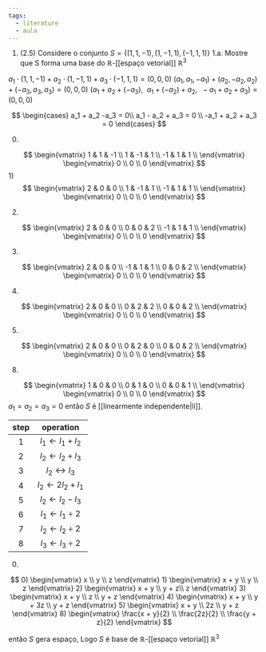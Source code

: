 ```yaml
---
tags:
  - literature
  - aula
---
```


1. (2.5) Considere o conjunto $S = \{(1, 1, -1), (1, -1, 1), (-1, 1, 1)\}$
1.a. Mostre que S forma uma base do $\mathbb{R}$-[[espaço vetorial]] $\mathbb{R}^3$

$a_1 \cdot (1, 1, -1) + a_2 \cdot (1, -1, 1) + a_3 \cdot (-1, 1, 1) = (0, 0, 0)$
$(a_1, a_1, -a_1) + (a_2, -a_2, a_2) + (-a_3, a_3, a_3) = (0, 0, 0)$
$(a_1 + a_2 + (-a_3),\:\: a_1 + (-a_2) + a_2,\:\: -a_1 + a_2 + a_3) = (0, 0, 0)$

$$
\begin{cases} 
a_1 + a_2 -a_3 = 0\\ 
a_1 - a_2 + a_3 = 0 \\ 
-a_1 + a_2 + a_3 = 0
\end{cases} 
$$

0)
$$
\begin{vmatrix}
1 & 1 & -1 \\
1 & -1 & 1 \\
-1 & 1 & 1 \\
\end{vmatrix}
\begin{vmatrix}
0 \\
0 \\
0
\end{vmatrix}
$$
1)
$$
\begin{vmatrix}
2 & 0 & 0 \\
1 & -1 & 1 \\
-1 & 1 & 1 \\
\end{vmatrix}
\begin{vmatrix}
0 \\
0 \\
0
\end{vmatrix}
$$

2)
$$
\begin{vmatrix}
2 & 0 & 0 \\
0 & 0 & 2 \\
-1 & 1 & 1 \\
\end{vmatrix}
\begin{vmatrix}
0 \\
0 \\
0
\end{vmatrix}
$$

3)
$$
\begin{vmatrix}
2 & 0 & 0 \\
-1 & 1 & 1 \\
0 & 0 & 2 \\
\end{vmatrix}
\begin{vmatrix}
0 \\
0 \\
0
\end{vmatrix}
$$

4)
$$
\begin{vmatrix}
2 & 0 & 0 \\
0 & 2 & 2 \\
0 & 0 & 2 \\
\end{vmatrix}
\begin{vmatrix}
0 \\
0 \\
0
\end{vmatrix}
$$


5)
$$
\begin{vmatrix}
2 & 0 & 0 \\
0 & 2 & 0 \\
0 & 0 & 2 \\
\end{vmatrix}
\begin{vmatrix}
0 \\
0 \\
0
\end{vmatrix}
$$

8)
$$
\begin{vmatrix}
1 & 0 & 0 \\
0 & 1 & 0 \\
0 & 0 & 1 \\
\end{vmatrix}
\begin{vmatrix}
0 \\
0 \\
0
\end{vmatrix}
$$
$a_1 = a_2 = a_3 = 0$   então $S$ é [[linearmente independente|li]].

| step | operation |
| :--: | :-------: |
| 1 | $l_1 \leftarrow{l_1 + l_2}$ |
| 2 | $l_2 \leftarrow l_2 + l_3$ |
| 3 | $l_2 \leftrightarrow l_3$ |
| 4 | $l_2 \leftarrow 2 l_2 + l_1$
| 5 | $l_2 \leftarrow l_2 - l_3$ |
| 6 | $l_1 \leftarrow l_1 \div 2$ |
| 7 | $l_2 \leftarrow l_2 \div 2$ |
| 8 | $l_3 \leftarrow l_3 \div 2$ |

0)
$$
0)
\begin{vmatrix}
x \\
y \\
z
\end{vmatrix}
1)
\begin{vmatrix}
x + y \\
y \\
z
\end{vmatrix}
2)
\begin{vmatrix}
x + y \\
y + z\\
z
\end{vmatrix}
3)
\begin{vmatrix}
x + y \\
z \\
y + z
\end{vmatrix}
4)
\begin{vmatrix}
x + y \\
y + 3z \\
y + z
\end{vmatrix}
5)
\begin{vmatrix}
x + y \\
2z \\
y + z
\end{vmatrix}
8)
\begin{vmatrix}
\frac{x + y}{2} \\
\frac{2z}{2} \\
\frac{y + z}{2}
\end{vmatrix}
$$

então $S$ gera espaço, Logo $S$ é base de $\mathbb{R}$-[[espaço vetorial]] $\mathbb{R}^3$
